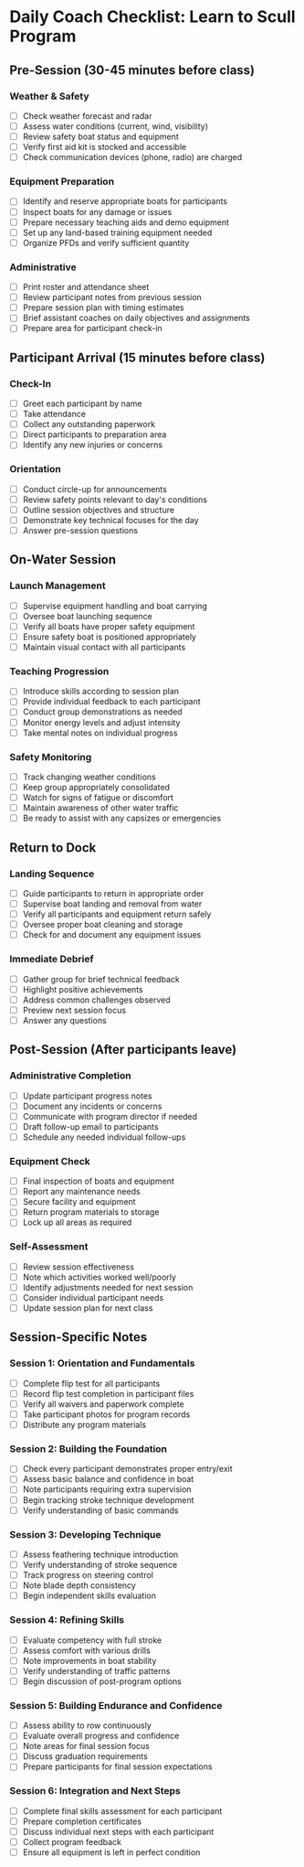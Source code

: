 # Daily Coach Checklist: Learn to Scull Program

## Pre-Session (30-45 minutes before class)

### Weather & Safety
- [ ] Check weather forecast and radar
- [ ] Assess water conditions (current, wind, visibility)
- [ ] Review safety boat status and equipment
- [ ] Verify first aid kit is stocked and accessible
- [ ] Check communication devices (phone, radio) are charged

### Equipment Preparation
- [ ] Identify and reserve appropriate boats for participants
- [ ] Inspect boats for any damage or issues
- [ ] Prepare necessary teaching aids and demo equipment
- [ ] Set up any land-based training equipment needed
- [ ] Organize PFDs and verify sufficient quantity

### Administrative
- [ ] Print roster and attendance sheet
- [ ] Review participant notes from previous session
- [ ] Prepare session plan with timing estimates
- [ ] Brief assistant coaches on daily objectives and assignments
- [ ] Prepare area for participant check-in

## Participant Arrival (15 minutes before class)

### Check-In
- [ ] Greet each participant by name
- [ ] Take attendance
- [ ] Collect any outstanding paperwork
- [ ] Direct participants to preparation area
- [ ] Identify any new injuries or concerns

### Orientation
- [ ] Conduct circle-up for announcements
- [ ] Review safety points relevant to day's conditions
- [ ] Outline session objectives and structure
- [ ] Demonstrate key technical focuses for the day
- [ ] Answer pre-session questions

## On-Water Session

### Launch Management
- [ ] Supervise equipment handling and boat carrying
- [ ] Oversee boat launching sequence
- [ ] Verify all boats have proper safety equipment
- [ ] Ensure safety boat is positioned appropriately
- [ ] Maintain visual contact with all participants

### Teaching Progression
- [ ] Introduce skills according to session plan
- [ ] Provide individual feedback to each participant
- [ ] Conduct group demonstrations as needed
- [ ] Monitor energy levels and adjust intensity
- [ ] Take mental notes on individual progress

### Safety Monitoring
- [ ] Track changing weather conditions
- [ ] Keep group appropriately consolidated
- [ ] Watch for signs of fatigue or discomfort
- [ ] Maintain awareness of other water traffic
- [ ] Be ready to assist with any capsizes or emergencies

## Return to Dock

### Landing Sequence
- [ ] Guide participants to return in appropriate order
- [ ] Supervise boat landing and removal from water
- [ ] Verify all participants and equipment return safely
- [ ] Oversee proper boat cleaning and storage
- [ ] Check for and document any equipment issues

### Immediate Debrief
- [ ] Gather group for brief technical feedback
- [ ] Highlight positive achievements
- [ ] Address common challenges observed
- [ ] Preview next session focus
- [ ] Answer any questions

## Post-Session (After participants leave)

### Administrative Completion
- [ ] Update participant progress notes
- [ ] Document any incidents or concerns
- [ ] Communicate with program director if needed
- [ ] Draft follow-up email to participants
- [ ] Schedule any needed individual follow-ups

### Equipment Check
- [ ] Final inspection of boats and equipment
- [ ] Report any maintenance needs
- [ ] Secure facility and equipment
- [ ] Return program materials to storage
- [ ] Lock up all areas as required

### Self-Assessment
- [ ] Review session effectiveness
- [ ] Note which activities worked well/poorly
- [ ] Identify adjustments needed for next session
- [ ] Consider individual participant needs
- [ ] Update session plan for next class

## Session-Specific Notes

### Session 1: Orientation and Fundamentals
- [ ] Complete flip test for all participants
- [ ] Record flip test completion in participant files
- [ ] Verify all waivers and paperwork complete
- [ ] Take participant photos for program records
- [ ] Distribute any program materials

### Session 2: Building the Foundation
- [ ] Check every participant demonstrates proper entry/exit
- [ ] Assess basic balance and confidence in boat
- [ ] Note participants requiring extra supervision
- [ ] Begin tracking stroke technique development
- [ ] Verify understanding of basic commands

### Session 3: Developing Technique
- [ ] Assess feathering technique introduction
- [ ] Verify understanding of stroke sequence
- [ ] Track progress on steering control
- [ ] Note blade depth consistency
- [ ] Begin independent skills evaluation

### Session 4: Refining Skills
- [ ] Evaluate competency with full stroke
- [ ] Assess comfort with various drills
- [ ] Note improvements in boat stability
- [ ] Verify understanding of traffic patterns
- [ ] Begin discussion of post-program options

### Session 5: Building Endurance and Confidence
- [ ] Assess ability to row continuously
- [ ] Evaluate overall progress and confidence
- [ ] Note areas for final session focus
- [ ] Discuss graduation requirements
- [ ] Prepare participants for final session expectations

### Session 6: Integration and Next Steps
- [ ] Complete final skills assessment for each participant
- [ ] Prepare completion certificates
- [ ] Discuss individual next steps with each participant
- [ ] Collect program feedback
- [ ] Ensure all equipment is left in perfect condition